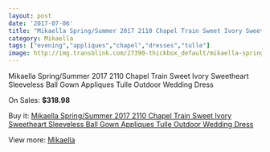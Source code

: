```yaml
---
layout: post
date: '2017-07-06'
title: "Mikaella Spring/Summer 2017 2110 Chapel Train Sweet Ivory Sweetheart Sleeveless Ball Gown Appliques Tulle Outdoor Wedding Dress"
category: Mikaella
tags: ["evening","appliques","chapel","dresses","tulle"]
image: http://img.transblink.com/27390-thickbox_default/mikaella-spring-summer-2017-2110-chapel-train-sweet-ivory-sweetheart-sleeveless-ball-gown-appliques-tulle-outdoor-wedding-dress.jpg
---
```

Mikaella Spring/Summer 2017 2110 Chapel Train Sweet Ivory Sweetheart Sleeveless Ball Gown Appliques Tulle Outdoor Wedding Dress

On Sales: **$318.98**
<a href="https://www.transblink.com/en/mikaella/8688-mikaella-spring-summer-2017-2110-chapel-train-sweet-ivory-sweetheart-sleeveless-ball-gown-appliques-tulle-outdoor-wedding-dress.html"><amp-img layout="responsive" width="600" height="600" src="//img.transblink.com/27390-thickbox_default/mikaella-spring-summer-2017-2110-chapel-train-sweet-ivory-sweetheart-sleeveless-ball-gown-appliques-tulle-outdoor-wedding-dress.jpg" alt="Mikaella Spring/Summer 2017 2110 Chapel Train Sweet Ivory Sweetheart Sleeveless Ball Gown Appliques Tulle Outdoor Wedding Dress 0" /></a>
<a href="https://www.transblink.com/en/mikaella/8688-mikaella-spring-summer-2017-2110-chapel-train-sweet-ivory-sweetheart-sleeveless-ball-gown-appliques-tulle-outdoor-wedding-dress.html"><amp-img layout="responsive" width="600" height="600" src="//img.transblink.com/27396-thickbox_default/mikaella-spring-summer-2017-2110-chapel-train-sweet-ivory-sweetheart-sleeveless-ball-gown-appliques-tulle-outdoor-wedding-dress.jpg" alt="Mikaella Spring/Summer 2017 2110 Chapel Train Sweet Ivory Sweetheart Sleeveless Ball Gown Appliques Tulle Outdoor Wedding Dress 1" /></a>
<a href="https://www.transblink.com/en/mikaella/8688-mikaella-spring-summer-2017-2110-chapel-train-sweet-ivory-sweetheart-sleeveless-ball-gown-appliques-tulle-outdoor-wedding-dress.html"><amp-img layout="responsive" width="600" height="600" src="//img.transblink.com/27395-thickbox_default/mikaella-spring-summer-2017-2110-chapel-train-sweet-ivory-sweetheart-sleeveless-ball-gown-appliques-tulle-outdoor-wedding-dress.jpg" alt="Mikaella Spring/Summer 2017 2110 Chapel Train Sweet Ivory Sweetheart Sleeveless Ball Gown Appliques Tulle Outdoor Wedding Dress 2" /></a>
<a href="https://www.transblink.com/en/mikaella/8688-mikaella-spring-summer-2017-2110-chapel-train-sweet-ivory-sweetheart-sleeveless-ball-gown-appliques-tulle-outdoor-wedding-dress.html"><amp-img layout="responsive" width="600" height="600" src="//img.transblink.com/27394-thickbox_default/mikaella-spring-summer-2017-2110-chapel-train-sweet-ivory-sweetheart-sleeveless-ball-gown-appliques-tulle-outdoor-wedding-dress.jpg" alt="Mikaella Spring/Summer 2017 2110 Chapel Train Sweet Ivory Sweetheart Sleeveless Ball Gown Appliques Tulle Outdoor Wedding Dress 3" /></a>
<a href="https://www.transblink.com/en/mikaella/8688-mikaella-spring-summer-2017-2110-chapel-train-sweet-ivory-sweetheart-sleeveless-ball-gown-appliques-tulle-outdoor-wedding-dress.html"><amp-img layout="responsive" width="600" height="600" src="//img.transblink.com/27393-thickbox_default/mikaella-spring-summer-2017-2110-chapel-train-sweet-ivory-sweetheart-sleeveless-ball-gown-appliques-tulle-outdoor-wedding-dress.jpg" alt="Mikaella Spring/Summer 2017 2110 Chapel Train Sweet Ivory Sweetheart Sleeveless Ball Gown Appliques Tulle Outdoor Wedding Dress 4" /></a>
<a href="https://www.transblink.com/en/mikaella/8688-mikaella-spring-summer-2017-2110-chapel-train-sweet-ivory-sweetheart-sleeveless-ball-gown-appliques-tulle-outdoor-wedding-dress.html"><amp-img layout="responsive" width="600" height="600" src="//img.transblink.com/27392-thickbox_default/mikaella-spring-summer-2017-2110-chapel-train-sweet-ivory-sweetheart-sleeveless-ball-gown-appliques-tulle-outdoor-wedding-dress.jpg" alt="Mikaella Spring/Summer 2017 2110 Chapel Train Sweet Ivory Sweetheart Sleeveless Ball Gown Appliques Tulle Outdoor Wedding Dress 5" /></a>
<a href="https://www.transblink.com/en/mikaella/8688-mikaella-spring-summer-2017-2110-chapel-train-sweet-ivory-sweetheart-sleeveless-ball-gown-appliques-tulle-outdoor-wedding-dress.html"><amp-img layout="responsive" width="600" height="600" src="//img.transblink.com/27391-thickbox_default/mikaella-spring-summer-2017-2110-chapel-train-sweet-ivory-sweetheart-sleeveless-ball-gown-appliques-tulle-outdoor-wedding-dress.jpg" alt="Mikaella Spring/Summer 2017 2110 Chapel Train Sweet Ivory Sweetheart Sleeveless Ball Gown Appliques Tulle Outdoor Wedding Dress 6" /></a>

Buy it: [Mikaella Spring/Summer 2017 2110 Chapel Train Sweet Ivory Sweetheart Sleeveless Ball Gown Appliques Tulle Outdoor Wedding Dress](https://www.transblink.com/en/mikaella/8688-mikaella-spring-summer-2017-2110-chapel-train-sweet-ivory-sweetheart-sleeveless-ball-gown-appliques-tulle-outdoor-wedding-dress.html "Mikaella Spring/Summer 2017 2110 Chapel Train Sweet Ivory Sweetheart Sleeveless Ball Gown Appliques Tulle Outdoor Wedding Dress")

View more: [Mikaella](https://www.transblink.com/en/77-mikaella "Mikaella")